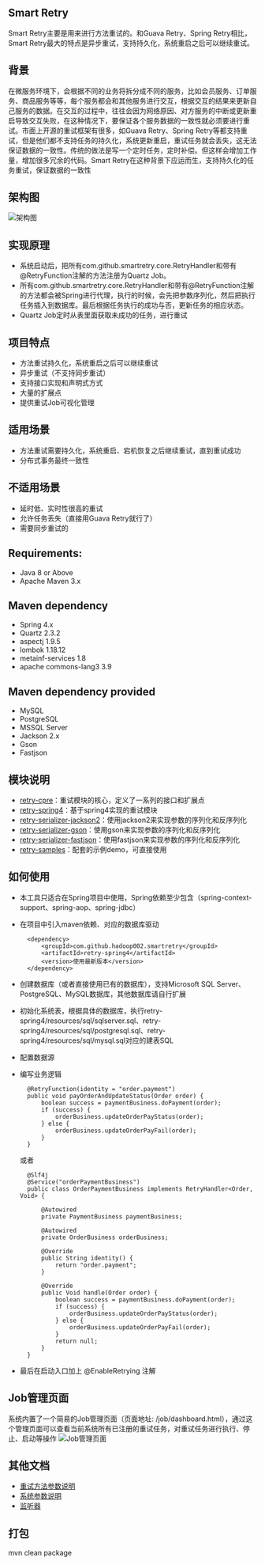 ## Smart Retry
Smart Retry主要是用来进行方法重试的。和Guava Retry、Spring Retry相比，Smart Retry最大的特点是异步重试，支持持久化，系统重启之后可以继续重试。

## 背景
在微服务环境下，会根据不同的业务将拆分成不同的服务，比如会员服务、订单服务、商品服务等等，每个服务都会和其他服务进行交互，根据交互的结果来更新自己服务的数据。在交互的过程中，往往会因为网络原因、对方服务的中断或更新重启导致交互失败，在这种情况下，要保证各个服务数据的一致性就必须要进行重试。市面上开源的重试框架有很多，如Guava Retry、Spring Retry等都支持重试，但是他们都不支持任务的持久化，系统更新重启，重试任务就会丢失，这无法保证数据的一致性。传统的做法是写一个定时任务，定时补偿。但这样会增加工作量，增加很多冗余的代码。Smart Retry在这种背景下应运而生，支持持久化的任务重试，保证数据的一致性

## 架构图
![架构图](https://s1.ax1x.com/2020/03/15/88RvNj.png)

## 实现原理
- 系统启动后，把所有com.github.smartretry.core.RetryHandler和带有@RetryFunction注解的方法注册为Quartz Job。
- 所有com.github.smartretry.core.RetryHandler和带有@RetryFunction注解的方法都会被Spring进行代理，执行的时候，会先把参数序列化，然后把执行任务插入到数据库。最后根据任务执行的成功与否，更新任务的相应状态。
- Quartz Job定时从表里面获取未成功的任务，进行重试

## 项目特点
* 方法重试持久化，系统重启之后可以继续重试
* 异步重试（不支持同步重试）
* 支持接口实现和声明式方式
* 大量的扩展点
* 提供重试Job可视化管理

## 适用场景
* 方法重试需要持久化，系统重启、宕机恢复之后继续重试，直到重试成功
* 分布式事务最终一致性

## 不适用场景
* 延时低、实时性很高的重试
* 允许任务丢失（直接用Guava Retry就行了）
* 需要同步重试的

## Requirements:
* Java 8 or Above
* Apache Maven 3.x

## Maven dependency
* Spring 4.x
* Quartz 2.3.2
* aspectj 1.9.5
* lombok 1.18.12
* metainf-services 1.8
* apache commons-lang3 3.9

## Maven dependency provided
* MySQL
* PostgreSQL
* MSSQL Server
* Jackson 2.x
* Gson
* Fastjson

## 模块说明
* [retry-cpre](https://github.com/hadoop002/smart-retry/tree/master/retry-core)：重试模块的核心，定义了一系列的接口和扩展点
* [retry-spring4](https://github.com/hadoop002/smart-retry/tree/master/retry-spring4)：基于spring4实现的重试模块
* [retry-serializer-jackson2](https://github.com/hadoop002/smart-retry/tree/master/retry-serializer/retry-serializer-jackson2)：使用jackson2来实现参数的序列化和反序列化
* [retry-serializer-gson](https://github.com/hadoop002/smart-retry/tree/master/retry-serializer/retry-serializer-gson)：使用gson来实现参数的序列化和反序列化
* [retry-serializer-fastjson](https://github.com/hadoop002/smart-retry/tree/master/retry-serializer/retry-serializer-fastjson)：使用fastjson来实现参数的序列化和反序列化
* [retry-samples](https://github.com/hadoop002/smart-retry/tree/master/retry-samples)：配套的示例demo，可直接使用

## 如何使用
* 本工具只适合在Spring项目中使用，Spring依赖至少包含（spring-context-support、spring-aop、spring-jdbc）
* 在项目中引入maven依赖、对应的数据库驱动

        <dependency>
            <groupId>com.github.hadoop002.smartretry</groupId>
            <artifactId>retry-spring4</artifactId>
            <version>使用最新版本</version>
        </dependency>

* 创建数据库（或者直接使用已有的数据库），支持Microsoft SQL Server、PostgreSQL、MySQL数据库，其他数据库请自行扩展
* 初始化系统表，根据具体的数据库，执行retry-spring4/resources/sql/sqlserver.sql、retry-spring4/resources/sql/postgresql.sql、retry-spring4/resources/sql/mysql.sql对应的建表SQL
* 配置数据源
* 编写业务逻辑

        @RetryFunction(identity = "order.payment")
        public void payOrderAndUpdateStatus(Order order) {
            boolean success = paymentBusiness.doPayment(order);
            if (success) {
                orderBusiness.updateOrderPayStatus(order);
            } else {
                orderBusiness.updateOrderPayFail(order);
            }
        }
   或者
   
        @Slf4j
        @Service("orderPaymentBusiness")
        public class OrderPaymentBusiness implements RetryHandler<Order, Void> {
        
            @Autowired
            private PaymentBusiness paymentBusiness;
        
            @Autowired
            private OrderBusiness orderBusiness;
        
            @Override
            public String identity() {
                return "order.payment";
            }
        
            @Override
            public Void handle(Order order) {
                boolean success = paymentBusiness.doPayment(order);
                if (success) {
                    orderBusiness.updateOrderPayStatus(order);
                } else {
                    orderBusiness.updateOrderPayFail(order);
                }
                return null;
            }
        }

* 最后在启动入口加上 @EnableRetrying 注解

## Job管理页面
系统内置了一个简易的Job管理页面（页面地址: /job/dashboard.html），通过这个管理页面可以查看当前系统所有已注册的重试任务，对重试任务进行执行、停止、启动等操作
![Job管理页面](https://s1.ax1x.com/2020/03/18/8DckEn.png)

## 其他文档
* [重试方法参数说明](https://github.com/hadoop002/smart-retry/tree/master/doc/TASK_PARAM.md)
* [系统参数说明](https://github.com/hadoop002/smart-retry/tree/master/doc/SYS_ARGS.md)
* [监听器](https://github.com/hadoop002/smart-retry/tree/master/doc/LISTENER.md)

## 打包
mvn clean package